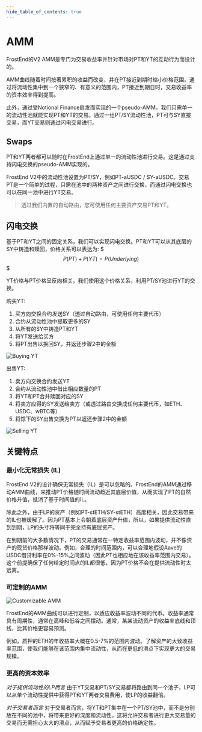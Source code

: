 ```yaml
---
hide_table_of_contents: true
---
```


# AMM

FrostEnd的V2 AMM是专门为交易收益率并针对市场对PT和YT的互动行为而设计的。

AMM曲线随着时间按著累积的收益而改变，并在PT接近到期时缩小价格范围。通过将流动性集中到一个狭窄的、有意义的范围内，PT接近到期日时，交易收益率的资本效率得到提高。

此外，通过受Notional Finance启发而实现的一个pseudo-AMM，我们只需单一的流动性池就能实现PT和YT的交易。通过一组PT/SY流动性池，PT可与SY直接交易，而YT交易则通过闪电交易进行。

## Swaps

PT和YT两者都可以随时在FrostEnd上通过单一的流动性池进行交易。这是通过支持闪电交换的pseudo-AMM实现的。

FrostEnd V2中的流动性池设置为PT/SY，例如PT-aUSDC / SY-aUSDC。交易PT是一个简单的过程，只需在池中的两种资产之间进行交换，而通过闪电交换也可以在同一池中进行YT交易。

> 透过我们内置的自动路由，您可使用任何主要资产交易PT和YT。

## 闪电交换

基于PT和YT之间的固定关系，我们可以实现闪电交换。PT和YT可以从其底层的SY中铸造和赎回，价格关系可以表达为:
$$$
P(PT) + P(YT) = P(Underlying)
$$$

YT价格与PT价格呈反向相关，我们使用这个价格关系，利用PT/SY池进行YT的交换。

购买YT:
1. 买方向交换合约发送SY（透过自动路由，可使用任何主要代币）
2. 合约从流动性池中提取更多的SY
3. 从所有的SY中铸造PT和YT
4. 将YT发送给买方
5. 将PT出售以换回SY，并返还步骤2中的金额

![Buying YT](/img/ProtocolMechanics/buying_yt.png "Buying YT")

出售YT:
1. 卖方向交换合约发送YT
2. 合约从流动性池中借出相应数量的PT
3. 将YT和PT合并赎回对应的SY
4. 将卖方应得的SY发送给卖方（或透过路由交换成任何主要代币，如ETH、USDC、wBTC等）
5. 将馀下的SY出售交换为PT以返还步骤2中的金额

![Selling YT](/img/ProtocolMechanics/selling_yt.png "Selling YT")

## 关键特点

### 最小化无常损失 (IL)

FrostEnd V2的设计确保无常损失（IL）是可以忽略的。FrostEnd的AMM通过移动AMM曲线，来推动PT价格随时间流动趋近其底层价值，从而实现了PT的自然价格升值，抵消了基于时间值的IL。

除此之外，由于LP的资产（例如PT-stETH/SY-stETH）高度相关，因此交易带来的IL也被缓解了。因为PT基本上会朝着底层资产升值，所以，如果提供流动性直到到期，LP的头寸将等同于完全持有底层资产。

在到期前的大多数情况下，PT的交易通常在一特定收益率范围内波动，并不像资产的现货价格那样波动。例如，合理的时间范围内，可以合理地假设Aave的USDC借贷利率在0%-15%之间波动（因此PT也相应地在该收益率范围内交易）。这个前提确保了任何给定时间点的IL都很低，因为PT价格不会在提供流动性时太远离。

### 可定制的AMM

![Customizable AMM](/img/ProtocolMechanics/customizable_amm.png "Customizable AMM")

FrostEnd的AMM曲线可以进行定制，以适应收益率波动不同的代币。收益率通常具有周期性，通常在高峰和低谷之间摆动。通常，某某流动资产的收益率底线和顶线，比其价格更容易预测。

例如，质押的ETH的年收益率大概在0.5-7%的范围内波动。了解资产的大致收益率范围，使我们能够在该范围内集中流动性，从而在更低的滑点下实现更大的交易规模。

### 更高的资本效率

_对于提供流动性的LP而言_
由于YT交易和PT/SY交易都将路由到同一个池子，LP可以从单个流动性提供中获得PT和YT两者交易费用，使LP的收益翻倍。

_对于交易者而言_
对于交易者而言，将YT和PT集中在一个PT/SY池中，而不是分别放在不同的池中，将带来更好的深度和流动性。这将允许交易者进行更大交易量的交易而无需担心太大的滑点，从而赋予交易者更高的价格确定性。
